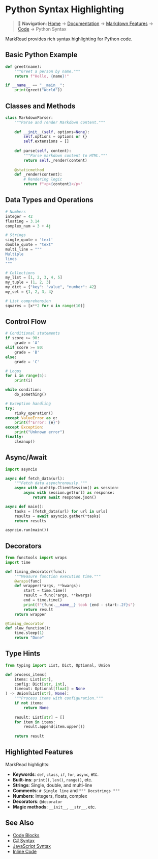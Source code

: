 # Python Syntax Highlighting

> 📍 **Navigation**: [Home](../../../README.md) → [Documentation](../../README.md) → [Markdown Features](../) → [Code](./) → Python Syntax

MarkRead provides rich syntax highlighting for Python code.

## Basic Python Example

```python
def greet(name):
    """Greet a person by name."""
    return f"Hello, {name}!"

if __name__ == "__main__":
    print(greet("World"))
```

## Classes and Methods

```python
class MarkdownParser:
    """Parse and render Markdown content."""
    
    def __init__(self, options=None):
        self.options = options or {}
        self.extensions = []
    
    def parse(self, content):
        """Parse markdown content to HTML."""
        return self._render(content)
    
    @staticmethod
    def _render(content):
        # Rendering logic
        return f"<p>{content}</p>"
```

## Data Types and Operations

```python
# Numbers
integer = 42
floating = 3.14
complex_num = 3 + 4j

# Strings
single_quote = 'text'
double_quote = "text"
multi_line = """
Multiple
lines
"""

# Collections
my_list = [1, 2, 3, 4, 5]
my_tuple = (1, 2, 3)
my_dict = {"key": "value", "number": 42}
my_set = {1, 2, 3, 4}

# List comprehension
squares = [x**2 for x in range(10)]
```

## Control Flow

```python
# Conditional statements
if score >= 90:
    grade = 'A'
elif score >= 80:
    grade = 'B'
else:
    grade = 'C'

# Loops
for i in range(5):
    print(i)

while condition:
    do_something()

# Exception handling
try:
    risky_operation()
except ValueError as e:
    print(f"Error: {e}")
except Exception:
    print("Unknown error")
finally:
    cleanup()
```

## Async/Await

```python
import asyncio

async def fetch_data(url):
    """Fetch data asynchronously."""
    async with aiohttp.ClientSession() as session:
        async with session.get(url) as response:
            return await response.json()

async def main():
    tasks = [fetch_data(url) for url in urls]
    results = await asyncio.gather(*tasks)
    return results

asyncio.run(main())
```

## Decorators

```python
from functools import wraps
import time

def timing_decorator(func):
    """Measure function execution time."""
    @wraps(func)
    def wrapper(*args, **kwargs):
        start = time.time()
        result = func(*args, **kwargs)
        end = time.time()
        print(f"{func.__name__} took {end - start:.2f}s")
        return result
    return wrapper

@timing_decorator
def slow_function():
    time.sleep(1)
    return "Done"
```

## Type Hints

```python
from typing import List, Dict, Optional, Union

def process_items(
    items: List[str],
    config: Dict[str, int],
    timeout: Optional[float] = None
) -> Union[List[str], None]:
    """Process items with configuration."""
    if not items:
        return None
    
    result: List[str] = []
    for item in items:
        result.append(item.upper())
    
    return result
```

## Highlighted Features

MarkRead highlights:
- **Keywords**: `def`, `class`, `if`, `for`, `async`, etc.
- **Built-ins**: `print()`, `len()`, `range()`, etc.
- **Strings**: Single, double, and multi-line
- **Comments**: `# Single line` and `""" Docstrings """`
- **Numbers**: Integers, floats, complex
- **Decorators**: `@decorator`
- **Magic methods**: `__init__`, `__str__`, etc.

## See Also

- [Code Blocks](code-blocks.md)
- [C# Syntax](csharp-syntax.md)
- [JavaScript Syntax](javascript-syntax.md)
- [Inline Code](inline-code.md)
